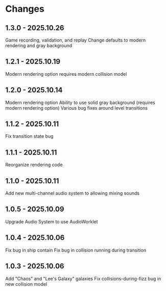 # Changes

## 1.3.0 - 2025.10.26

Game recording, validation, and replay
Change defaults to modern rendering and gray background

## 1.2.1 - 2025.10.19

Modern rendering option requires modern collision model

## 1.2.0 - 2025.10.14

Modern rendering option
Ability to use solid gray background (requires modern rendering option)
Various bug fixes around level transitions

## 1.1.2 - 2025.10.11

Fix transition state bug

## 1.1.1 - 2025.10.11

Reorganize rendering code

## 1.1.0 - 2025.10.11

Add new multi-channel audio system to allowing mixing sounds

## 1.0.5 - 2025.10.09

Upgrade Audio System to use AudioWorklet

## 1.0.4 - 2025.10.06

Fix bug in ship contain
Fix bug in collision running during transition

## 1.0.3 - 2025.10.06

Add "Chaos" and "Lee's Galaxy" galaxies
Fix collisions-during-fizz bug in new collision model
